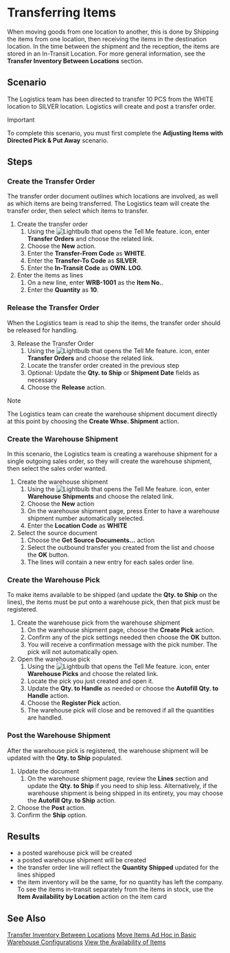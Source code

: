 # Transferring Items
When moving goods from one location to another, this is done by Shipping the items from one location, then receiving the items in the destination location. In the time between the shipment and the reception, the items are stored in an In-Transit Location. For more general information, see the **Transfer Inventory Between Locations** section.

## Scenario
The Logistics team has been directed to transfer 10 PCS from the WHITE location to SILVER location. Logistics will create and post a transfer order.

> [!IMPORTANT]
> To complete this scenario, you must first complete the **Adjusting Items with Directed Pick & Put Away** scenario.

## Steps

### Create the Transfer Order
The transfer order document outlines which locations are involved, as well as which items are being transferred. The Logistics team will create the transfer order, then select which items to transfer.

1.  Create the transfer order
    1.  Using the ![Lightbulb that opens the Tell Me feature.](../../../media/ui-search/search_small.png "Tell me what you want to do") icon, enter **Transfer Orders** and choose the related link.
    2.  Choose the **New** action.
    3.  Enter the **Transfer-From Code** as **WHITE**.
    4.  Enter the **Transfer-To Code** as **SILVER**.
    5.  Enter the **In-Transit Code** as **OWN. LOG**.
2.  Enter the items as lines
    1.  On a new line, enter **WRB-1001** as the **Item No.**.
    2.  Enter the **Quantity** as **10**.

### Release the Transfer Order
When the Logistics team is read to ship the items, the transfer order should be released for handling.

3.  Release the Transfer Order
    1.  Using the ![Lightbulb that opens the Tell Me feature.](../../../media/ui-search/search_small.png "Tell me what you want to do") icon, enter **Transfer Orders** and choose the related link.
    2.  Locate the transfer order created in the previous step
    3.  Optional: Update the **Qty. to Ship** or **Shipment Date** fields as necessary
    4.  Choose the **Release** action.
    
> [!NOTE]
>  The Logistics team can create the warehouse shipment document directly at this point by choosing the **Create Whse. Shipment** action.

### Create the Warehouse Shipment
In this scenario, the Logistics team is creating a warehouse shipment for a single outgoing sales order, so they will create the warehouse shipment, then select the sales order wanted.

1.  Create the warehouse shipment
    1.  Using the ![Lightbulb that opens the Tell Me feature.](../../../media/ui-search/search_small.png "Tell me what you want to do") icon, enter **Warehouse Shipments** and choose the related link.
    2.  Choose the **New** action
    3.  On the warehouse shipment page, press Enter to have a warehouse shipment number automatically selected.
    4.  Enter the **Location Code** as **WHITE**
2.  Select the source document
    1.  Choose the **Get Source Documents...** action
    2.  Select the outbound transfer you created from the list and choose the **OK** button.
    3.  The lines will contain a new entry for each sales order line.

### Create the Warehouse Pick
To make items available to be shipped (and update the **Qty. to Ship** on the lines), the items must be put onto a warehouse pick, then that pick must be registered.

1.  Create the warehouse pick from the warehouse shipment
    1.  On the warehouse shipment page, choose the **Create Pick** action.
    2.  Confirm any of the pick settings needed then choose the **OK** button.
    3.  You will receive a confirmation message with the pick number. The pick will not automatically open.
2.  Open the warehouse pick
    1.  Using the ![Lightbulb that opens the Tell Me feature.](../../../media/ui-search/search_small.png "Tell me what you want to do") icon, enter **Warehouse Picks** and choose the related link.
    2.  Locate the pick you just created and open it.
    3.  Update the **Qty. to Handle** as needed or choose the **Autofill Qty. to Handle** action.
    4.  Choose the **Register Pick** action.
    5.  The warehouse pick will close and be removed if all the quantities are handled.

### Post the Warehouse Shipment
After the warehouse pick is registered, the warehouse shipment will be updated with the **Qty. to Ship** populated.

1. Update the document
	1. On the warehouse shipment page, review the **Lines** section and update the **Qty. to Ship** if you need to ship less. Alternatively, if the warehouse shipment is being shipped in its entirety, you may choose the **Autofill Qty. to Ship** action.
2. Choose the **Post** action.
3. Confirm the **Ship** option.

## Results
- a posted warehouse pick will be created
- a posted warehouse shipment will be created    
- the transfer order line will reflect the **Quantity Shipped** updated for the lines shipped    
- the item inventory will be the same, for no quantity has left the company. To see the items in-transit separately from the items in stock, use the **Item Availability by Location** action on the item card

## See Also
[Transfer Inventory Between Locations](../../../inventory-how-transfer-between-locations.md)
[Move Items Ad Hoc in Basic Warehouse Configurations](../../../warehouse-how-to-move-items-ad-hoc-in-basic-warehousing.md)
[View the Availability of Items](../../../inventory-how-availability-overview.md)